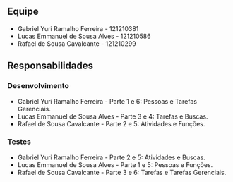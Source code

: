 ## Equipe
- Gabriel Yuri Ramalho Ferreira - 121210381
- Lucas Emmanuel de Sousa Alves - 121210586
- Rafael de Sousa Cavalcante - 121210299

## Responsabilidades

### Desenvolvimento
- Gabriel Yuri Ramalho Ferreira - Parte 1 e 6: Pessoas e Tarefas Gerenciais.
- Lucas Emmanuel de Sousa Alves - Parte 3 e 4: Tarefas e Buscas.
- Rafael de Sousa Cavalcante - Parte 2 e 5: Atividades e Funções.

### Testes
- Gabriel Yuri Ramalho Ferreira - Parte 2 e 5: Atividades e Buscas.
- Lucas Emmanuel de Sousa Alves - Parte 1 e 5: Pessoas e Funções.
- Rafael de Sousa Cavalcante - Parte 3 e 6: Tarefas e Tarefas Gerenciais.
